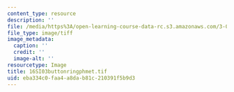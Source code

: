 ```yaml
---
content_type: resource
description: ''
file: /media/https%3A/open-learning-course-data-rc.s3.amazonaws.com/3-094-materials-in-human-experience-spring-2004/eba334c0faa4a8dab81c210391f5b9d3_16SI03buttonringphmet.tif
file_type: image/tiff
image_metadata:
  caption: ''
  credit: ''
  image-alt: ''
resourcetype: Image
title: 16SI03buttonringphmet.tif
uid: eba334c0-faa4-a8da-b81c-210391f5b9d3
---
```

